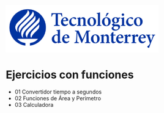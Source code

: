 ![Tec de Monterrey](images/logotecmty.png)
# Ejercicios con funciones

- 01 Convertidor tiempo a segundos
- 02 Funciones de Área y Perimetro
- 03 Calculadora
